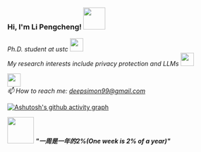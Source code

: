 ### Hi, I'm Li Pengcheng! <img src="https://media.giphy.com/media/mGcNjsfWAjY5AEZNw6/giphy.gif" width="50">

<!--
**Pongking/Pongking** is a ✨ _special_ ✨ repository because its `README.md` (this file) appears on your GitHub profile.
Here are some ideas to get you started:
-->

<p><em>Ph.D. student at ustc <img src="https://media.giphy.com/media/fYSnHlufseco8Fh93Z/giphy.gif" width="30"></br>
My research interests include privacy protection and LLMs <img src="https://media.giphy.com/media/WUlplcMpOCEmTGBtBW/giphy.gif" width="30"></br>

 <img src="https://media.giphy.com/media/LnQjpWaON8nhr21vNW/giphy.gif" width="30"></br>
 📫 How to reach me: deepsimon99@gmail.com
</em></p>


[![Ashutosh's github activity graph](https://github-readme-activity-graph.vercel.app/graph?username=Pongking&theme=tokyo-night)](https://github.com/ashutosh00710/github-readme-activity-graph)


<img src="https://media.giphy.com/media/jsfD7EcIe1AkHTQOqD/giphy.gif" width="60"> <em><b>"一周是一年的2%(One week is 2% of a year)"</br></em>



  







